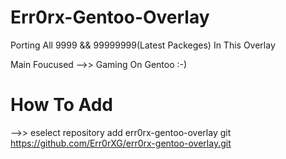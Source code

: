 # Err0rx-Gentoo-Overlay
Porting All 9999 &amp;&amp; 99999999(Latest Packeges) In This Overlay

Main Foucused -->> Gaming On Gentoo :-)

# How To Add
-->> eselect repository add err0rx-gentoo-overlay git  https://github.com/Err0rXG/err0rx-gentoo-overlay.git
